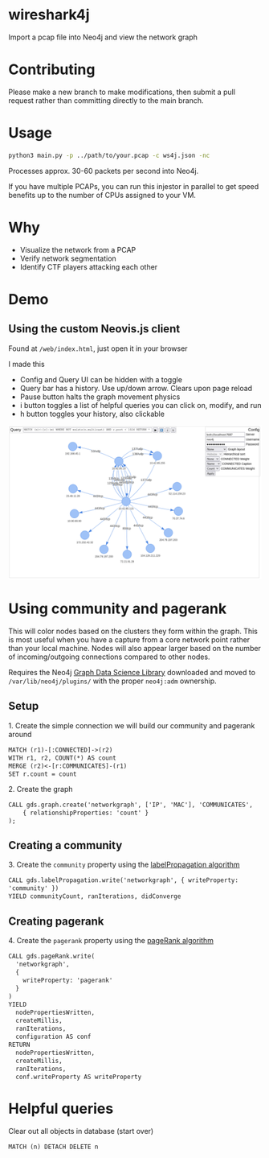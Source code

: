 # wireshark4j
Import a pcap file into Neo4j and view the network graph

# Contributing

Please make a new branch to make modifications, then submit a pull request rather than committing directly to the main branch.

# Usage

```bash
python3 main.py -p ../path/to/your.pcap -c ws4j.json -nc
```

Processes approx. 30-60 packets per second into Neo4j.

If you have multiple PCAPs, you can run this injestor in parallel to get speed benefits up to the number of CPUs assigned to your VM.

# Why

 - Visualize the network from a PCAP
 - Verify network segmentation
 - Identify CTF players attacking each other

# Demo

## Using the custom Neovis.js client

Found at `/web/index.html`, just open it in your browser

I made this

 - Config and Query UI can be hidden with a toggle
 - Query bar has a history. Use up/down arrow. Clears upon page reload
 - Pause button halts the graph movement physics
 - i button toggles a list of helpful queries you can click on, modify, and run
 - h button toggles your history, also clickable

![Preview](/screenshots/neovis-demo.png "Neovis.js client")

# Using community and pagerank

This will color nodes based on the clusters they form within the graph. This is most useful when you have a capture from a core network point rather than your local machine. Nodes will also appear larger based on the number of incoming/outgoing connections compared to other nodes.

Requires the Neo4j [Graph Data Science Library](https://neo4j.com/download-center/#algorithms) downloaded and moved to `/var/lib/neo4j/plugins/` with the proper `neo4j:adm` ownership.

## Setup

1\. Create the simple connection we will build our community and pagerank around

```
MATCH (r1)-[:CONNECTED]->(r2)
WITH r1, r2, COUNT(*) AS count
MERGE (r2)<-[r:COMMUNICATES]-(r1)
SET r.count = count
```

2\. Create the graph

```
CALL gds.graph.create('networkgraph', ['IP', 'MAC'], 'COMMUNICATES',
    { relationshipProperties: 'count' }
);
```

## Creating a community

3\. Create the `community` property using the [labelPropagation algorithm](https://data-xtractor.com/blog/graphs/neo4j-graph-algorithms-community-detection/#6_Label_Propagation_Algorithm_LPA)

```
CALL gds.labelPropagation.write('networkgraph', { writeProperty: 'community' })
YIELD communityCount, ranIterations, didConverge
```

## Creating pagerank

4\. Create the `pagerank` property using the [pageRank algorithm](https://neo4j.com/docs/graph-data-science/current/algorithms/page-rank/#algorithms-page-rank-examples-write)

```
CALL gds.pageRank.write(
  'networkgraph',
  {
    writeProperty: 'pagerank'
  }
)
YIELD
  nodePropertiesWritten,
  createMillis,
  ranIterations,
  configuration AS conf
RETURN
  nodePropertiesWritten,
  createMillis,
  ranIterations,
  conf.writeProperty AS writeProperty
```

# Helpful queries

Clear out all objects in database (start over)

```
MATCH (n) DETACH DELETE n
```
